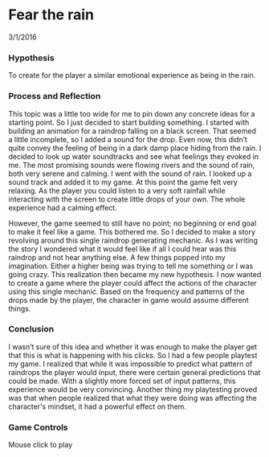 # Fear the rain

3/1/2016

### Hypothesis

To create for the player a similar emotional experience as being in the rain.

### Process and Reflection

This topic was a little too wide for me to pin down any concrete ideas for a starting point. So I just decided to start building something. I started with building an animation for a raindrop falling on a black screen. That seemed a little incomplete, so I added a sound for the drop. Even now, this didn’t quite convey the feeling of being in a dark damp place hiding from the rain. I decided to look up water soundtracks and see what feelings they evoked in me. The most promising sounds were flowing rivers and the sound of rain, both very serene and calming. I went with the sound of rain. I looked up a sound track and added it to my game. At this point the game felt very relaxing. As the player you could listen to a very soft rainfall while interacting with the screen to create little drops of your own. The whole experience had a calming effect.

However, the game seemed to still have no point; no beginning or end goal to make it feel like a game. This bothered me. So I decided to make a story revolving around this single raindrop generating mechanic. As I was writing the story I wondered what it would feel like if all I could hear was this raindrop and not hear anything else. A few things popped into my imagination. Either a higher being was trying to tell me something or I was going crazy. This realization then became my new hypothesis. I now wanted to create a game where the player could affect the actions of the character using this single mechanic. Based on the frequency and patterns of the drops made by the player, the character in game would assume different things.

### Conclusion

I wasn’t sure of this idea and whether it was enough to make the player get that this is what is happening with his clicks. So I had a few people playtest my game. I realized that while it was impossible to predict what pattern of raindrops the player would input, there were certain general predictions that could be made. With a slightly more forced set of input patterns, this experience would be very convincing. Another thing my playtesting proved was that when people realized that what they were doing was affecting the character's mindset, it had a powerful effect on them.

### Game Controls

Mouse click to play